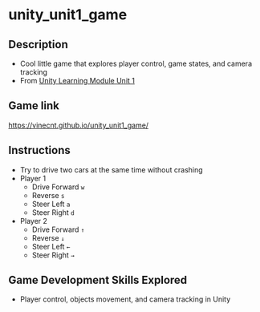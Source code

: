 # unity_unit1_game
## Description
- Cool little game that explores player control, game states, and camera tracking
- From [Unity Learning Module Unit 1](https://learn.unity.com/project/unit-1-driving-simulation?tab=overview)

## Game link
https://vinecnt.github.io/unity_unit1_game/

## Instructions
- Try to drive two cars at the same time without crashing
- Player 1
  - Drive Forward ```w```
  - Reverse ```s```
  - Steer Left ```a```
  - Steer Right ```d```
- Player 2
  - Drive Forward ```↑```
  - Reverse ```↓```
  - Steer Left ```←```
  - Steer Right ```→```
## Game Development Skills Explored
- Player control, objects movement, and camera tracking in Unity
